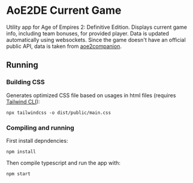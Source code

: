 # AoE2DE Current Game
Utility app for Age of Empires 2: Definitive Edition. Displays current game info, including team bonuses, for provided player. Data is updated automatically using websockets. Since the game doesn't have an official public API, data is taken from [aoe2companion](https://www.aoe2companion.com/).

## Running

### Building CSS
Generates optimized CSS file based on usages in html files (requires [Tailwind CLI](https://tailwindcss.com/docs/installation)):
```
npx tailwindcss -o dist/public/main.css
```

### Compiling and running
First install depndencies:
```
npm install
```
Then compile typescript and run the app with:
```
npm start
```
